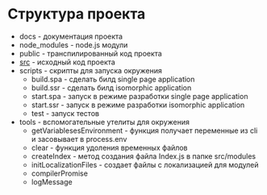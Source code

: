 # Структура проекта


* docs - документация проекта
* node_modules - node.js модули
* public - транспилированный код проекта
* [src](docs/sourceStructure.md) - исходный код проекта   
* scripts - скрипты для запуска окружения
  * build.spa - сделать билд single page application
  * build.ssr - сделать билд isomorphic application
  * start.spa - запуск в режиме разработки single page application
  * start.ssr - запуск в режиме разработки isomorphic application
  * test - запуск тестов
* tools - вспомогательные утелиты для окружения
  * getVariablesesEnvironment - функция получает переменные из cli и засовывает в process.env
  * clear - функция удоления временных файлов
  * createIndex - метод создания файла Index.js в папке src/modules
  * initLocalizationFiles - создает файлы с локализацией для модулей
  * compilerPromise
  * logMessage

